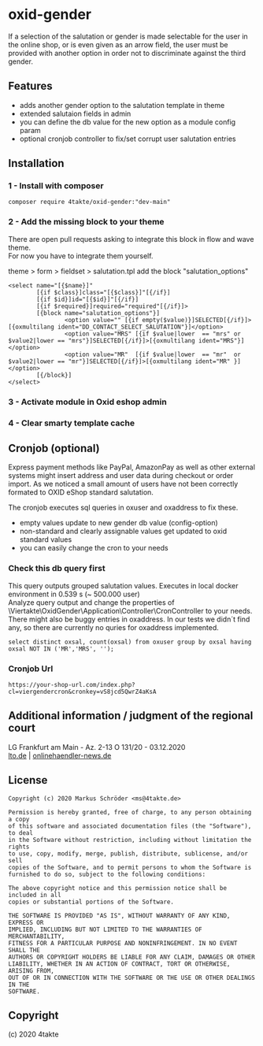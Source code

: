 # oxid-gender
If a selection of the salutation or gender is made selectable for the user in the online shop, or is even given as an arrow field, the user must be provided with another option in order not to discriminate against the third gender.

## Features
- adds another gender option to the salutation template in theme
- extended salutaion fields in admin
- you can define the db value for the new option as a module config param
- optional cronjob controller to fix/set corrupt user salutation entries

## Installation
### 1 - Install with composer
```
composer require 4takte/oxid-gender:"dev-main"
```
### 2 - Add the missing block to your theme
There are open pull requests asking to integrate this block in flow and wave theme.  
For now you have to integrate them yourself.

theme > form > fieldset > salutation.tpl
add the block "salutation_options"
```
<select name="[{$name}]"
        [{if $class}]class="[{$class}]"[{/if}]
        [{if $id}]id="[{$id}]"[{/if}]
        [{if $required}]required="required"[{/if}]>
        [{block name="salutation_options"}]
                <option value="" [{if empty($value)}]SELECTED[{/if}]>[{oxmultilang ident="DD_CONTACT_SELECT_SALUTATION"}]</option>
                <option value="MRS" [{if $value|lower  == "mrs" or $value2|lower == "mrs"}]SELECTED[{/if}]>[{oxmultilang ident="MRS"}]</option>
                <option value="MR"  [{if $value|lower  == "mr"  or $value2|lower == "mr"}]SELECTED[{/if}]>[{oxmultilang ident="MR" }]</option>
        [{/block}]
</select>
```
### 3 - Activate module in Oxid eshop admin
### 4 - Clear smarty template cache

## Cronjob (optional)
Express payment methods like PayPal, AmazonPay as well as other external systems might insert address and user data during checkout or order import.
As we noticed a small amount of users have not been correctly formated to OXID eShop standard salutation. 

The cronjob executes sql queries in oxuser and oxaddress to fix these.

- empty values update to new gender db value (config-option)
- non-standard and clearly assignable values get updated to oxid standard values
- you can easily change the cron to your needs

### Check this db query first

This query outputs grouped salutation values. Executes in local docker environment in 0.539 s (~ 500.000 user)  
Analyze query output and change the properties of \Viertakte\OxidGender\Application\Controller\CronController to your needs.
There might also be buggy entries in oxaddress. In our tests we didn´t find any, so there are currently no quries for oxaddress implemented.
```
select distinct oxsal, count(oxsal) from oxuser group by oxsal having oxsal NOT IN ('MR','MRS', '');
```
### Cronjob Url
```
https://your-shop-url.com/index.php?cl=viergendercron&cronkey=vS8jcd5QwrZ4aKsA
```
## Additional information / judgment of the regional court
LG Frankfurt am Main - Az. 2-13 O 131/20 - 03.12.2020  
[lto.de](https://www.lto.de/recht/nachrichten/n/lg-frankfurt-am-main-2-13-o-131-20-geschlechtsneutrale-anrede-beim-fahrkartenkauf-diskriminierung-allgemeines-persoenlichkeitsrecht/) |
[onlinehaendler-news.de](https://www.onlinehaendler-news.de/e-recht/aktuelle-urteile/134043-drittes-geschlecht-online-shops-waehlbar)


## License
    Copyright (c) 2020 Markus Schröder <ms@4takte.de>
    
    Permission is hereby granted, free of charge, to any person obtaining a copy
    of this software and associated documentation files (the "Software"), to deal
    in the Software without restriction, including without limitation the rights
    to use, copy, modify, merge, publish, distribute, sublicense, and/or sell
    copies of the Software, and to permit persons to whom the Software is
    furnished to do so, subject to the following conditions:
    
    The above copyright notice and this permission notice shall be included in all
    copies or substantial portions of the Software.
    
    THE SOFTWARE IS PROVIDED "AS IS", WITHOUT WARRANTY OF ANY KIND, EXPRESS OR
    IMPLIED, INCLUDING BUT NOT LIMITED TO THE WARRANTIES OF MERCHANTABILITY,
    FITNESS FOR A PARTICULAR PURPOSE AND NONINFRINGEMENT. IN NO EVENT SHALL THE
    AUTHORS OR COPYRIGHT HOLDERS BE LIABLE FOR ANY CLAIM, DAMAGES OR OTHER
    LIABILITY, WHETHER IN AN ACTION OF CONTRACT, TORT OR OTHERWISE, ARISING FROM,
    OUT OF OR IN CONNECTION WITH THE SOFTWARE OR THE USE OR OTHER DEALINGS IN THE
    SOFTWARE.


## Copyright
(c) 2020 4takte
